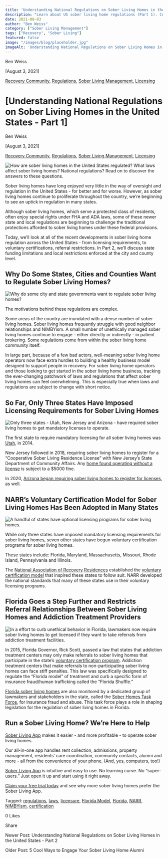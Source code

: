 ```yaml
---
title: 'Understanding National Regulations on Sober Living Homes in the United States - Part 1'
description: "Learn about US sober living home regulations (Part 1). Covers licensing, voluntary certifications & referral rules impacting recovery residences nationwide."
date: 2021-08-03
author: "Ben Weiss"
category: ["Sober Living Management"]
tags: ["Recovery", "Sober Living"]
featured: false
image: "/images/blog/placeholder.jpg"
imageAlt: 'Understanding National Regulations on Sober Living Homes in the United States - Part 1'
---
```


Ben Weiss

[August 3, 2021]

[Recovery Community](/sober-living-app-blog/category/Recovery+Community), [Regulations](/sober-living-app-blog/category/Regulations), [Sober Living Management](/sober-living-app-blog/category/Sober+Living+Management), [Licensing](/sober-living-app-blog/category/Licensing)

#  [Understanding National Regulations on Sober Living Homes in the United States - Part 1]

Ben Weiss

[August 3, 2021]

[Recovery Community](/sober-living-app-blog/category/Recovery+Community), [Regulations](/sober-living-app-blog/category/Regulations), [Sober Living Management](/sober-living-app-blog/category/Sober+Living+Management), [Licensing](/sober-living-app-blog/category/Licensing)

![How are sober living homes in the United States regulated? What laws affect sober living homes? National regulations? Read on to discover the answers to these questions.](/images/blog/understanding-national-regulations-on-sober-living-homes-in-the-united-states-part-1/Screen_Shot_2021-07-29_at_5.15.06_PM.png)

Sober living homes have long enjoyed very little in the way of oversight and regulation in the United States - for better and for worse. However, as sober living homes continue to proliferate throughout the country, we’re beginning to see an uptick in regulation in many states. 

Although sober living homes, which serve a protected class of residents, often enjoy special rights under FHA and ADA laws, some of these newer state and local regulations are beginning to challenge the traditional protections afforded to sober living homes under these federal provisions. 

Today, we’ll look at all of the recent developments in sober living home regulation across the United States - from licensing requirements, to voluntary certifications, referral restrictions. In Part 2, we’ll discuss state funding limitations and local restrictions enforced at the city and county level. 

## Why Do Some States, Cities and Counties Want to Regulate Sober Living Homes?

![Why do some city and state governments want to regulate sober living homes?](/images/blog/understanding-national-regulations-on-sober-living-homes-in-the-united-states-part-1/Screen_Shot_2021-07-29_at_5.15.42_PM.png)

The motivations behind these regulations are complex. 

Some areas of the country are inundated with a dense number of sober living homes. Sober living homes frequently struggle with good neighbor relationships and NIMBYism. A small number of unethically managed sober living homes continue to engage - either directly or indirectly - in patient brokering. Some regulations come from within the sober living home community itself.   

In large part, because of a few bad actors, well-meaning sober living home operators now face extra hurdles to building a healthy business model designed to support people in recovery. For sober living home operators and those looking to get started in the sober living home business, tracking the ever-changing patchwork of laws and regulations that affect sober living homes can feel overwhelming. This is especially true when laws and regulations are subject to change with short notice. 

## So Far, Only Three States Have Imposed Licensing Requirements for Sober Living Homes 

![Only three states - Utah, New Jersey and Arizona - have required sober living homes to get mandatory licenses to operate.](/images/blog/understanding-national-regulations-on-sober-living-homes-in-the-united-states-part-1/Screen_Shot_2021-07-29_at_5.16.06_PM.png)

The first state to require mandatory licensing for all sober living homes was [Utah](https://archive.sltrib.com/article.php?id=3462799&itype=CMSID), in 2014. 

New Jersey followed in 2018, requiring sober living homes to register for a “Cooperative Sober Living Residence License” with New Jersey’s State Department of Community Affairs. Any [home found operating without a license](https://www.nj.com/monmouth/2020/01/officials-crack-down-on-unlicensed-sober-living-home-hours-after-njcom-report.html) is subject to a $5000 fine. 

In 2020, [Arizona began requiring sober living homes to register for licenses](https://tucson.com/news/arizona_news/judge-allows-arizona-to-enforce-new-regulations-on-sober-living-homes/article_186de6d1-0e0f-5f26-bf50-6c7b7267cd17.html), as well. 

## NARR’s Voluntary Certification Model for Sober Living Homes Has Been Adopted in Many States 

![A handful of states have optional licensing programs for sober living homes.](/images/blog/understanding-national-regulations-on-sober-living-homes-in-the-united-states-part-1/Screen_Shot_2021-07-29_at_5.16.35_PM.png)

While only three states have imposed mandatory licensing requirements for sober living homes, seven other states have begun voluntary certification programs for sober living homes. 

These states include: Florida, Maryland, Massachusetts, Missouri, Rhode Island, Pennsylvania and Illinois. 

The [National Association of Recovery Residences](https://narronline.org/) established the [voluntary certification model](https://narronline.org/affiliate-services/standards-and-certification-program/) that inspired these states to follow suit. NARR developed the national standards that many of these states use in their voluntary licensing programs. 

## Florida Goes a Step Further and Restricts Referral Relationships Between Sober Living Homes and Addiction Treatment Providers 

![In a effort to curb unethical behavior in Florida, lawmakers now require sober living homes to get licensed if they want to take referrals from addiction treatment facilities.](/images/blog/understanding-national-regulations-on-sober-living-homes-in-the-united-states-part-1/Screen_Shot_2021-07-29_at_5.18.56_PM.png)

In 2015, Florida Governor, Rick Scott, passed a law that states that addiction treatment centers may only make referrals to sober living homes that participate in the state’s [voluntary certification program](https://www.myflfamilies.com/service-programs/samh/recovery-residence/). Addiction treatment centers that make referrals to non-participating sober living homes can face stiff penalties. This law was specifically designed to regulate the “Florida model” of treatment and curb a specific form of insurance fraud/human trafficking called the “Florida Shuffle.” 

[Florida sober living homes](https://soberlivingapp.com/sober-living-app-blog/2021/5/18/considering-opening-a-sober-living-home-in-florida-heres-how) are also monitored by a dedicated group of lawmakers and stakeholders in the state, called the [Sober Homes Task Force](http://www.sa15.state.fl.us/stateattorney/SoberHomes/indexSH.htm), for insurance fraud and abuse. This task force plays a role in shaping legislation for the regulation of sober living homes in Florida.

## Run a Sober Living Home? We’re Here to Help 

[Sober Living App](/) makes it easier - and more profitable - to operate sober living homes. 

Our all-in-one app handles rent collection, admissions, property management, residents’ care coordination, community contacts, alumni and more - all from the convenience of your phone. (And, yes, computers, too!) 

[Sober Living App](/) is intuitive and easy to use. No learning curve. No “super-users.” Just open it up and start using it right away. 

[Claim your free trial today](https://behavehealth.com/get-started) and see why more sober living homes prefer the Sober Living App.

Tagged: [regulations](/sober-living-app-blog/tag/regulations), [laws](https://soberlivingapp.com/sober-living-app-blog/tag/laws), [licensure](/sober-living-app-blog/tag/licensure), [Florida Model](/sober-living-app-blog/tag/Florida+Model), [Florida](/sober-living-app-blog/tag/Florida), [NARR](/sober-living-app-blog/tag/NARR), [NIMBYism](/sober-living-app-blog/tag/NIMBYism), [certification](/sober-living-app-blog/tag/certification)

0 Likes

Share

Newer Post: Understanding National Regulations on Sober Living Homes in the United States - Part 2

Older Post: 5 Cool Ways to Engage Your Sober Living Home Alumni